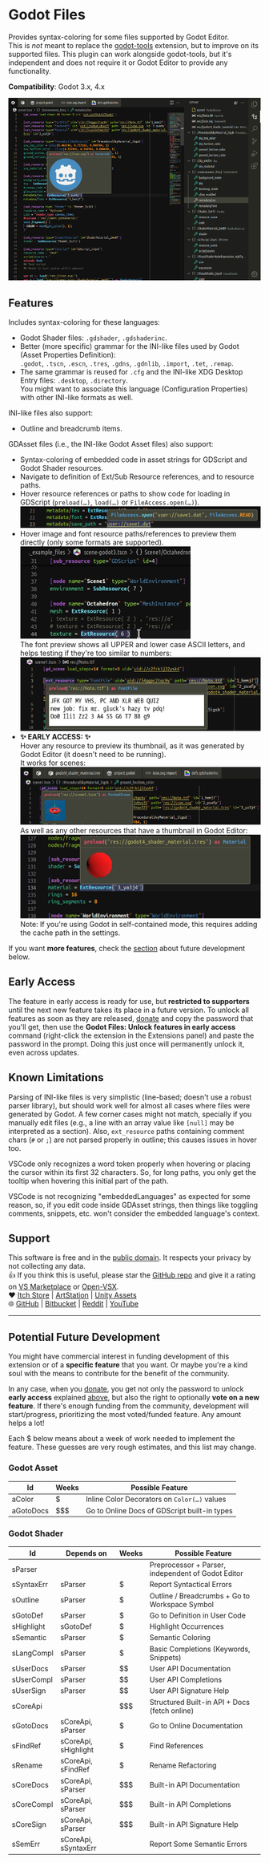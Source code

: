 # Godot Files

Provides syntax-coloring for some files supported by Godot Editor.  
This is *not* meant to replace the [godot-tools] extension, but to improve on its supported files. This plugin can work alongside godot-tools, but it's independent and does not require it or Godot Editor to provide any functionality.

[godot-tools]: https://github.com/godotengine/godot-vscode-plugin

**Compatibility**: Godot 3.x, 4.x

![Screenshot of godot-files extension for VSCode on a tscn file, showing syntax-coloring, outline and hover preview feature](./docs/showcase-gdasset.webp)

## Features

Includes syntax-coloring for these languages:

- Godot Shader files: `.gdshader`, `.gdshaderinc`.
- Better (more specific) grammar for the INI-like files used by Godot (Asset Properties Definition):  
  `.godot`, `.tscn`, `.escn`, `.tres`, `.gdns`, `.gdnlib`, `.import`, `.tet`, `.remap`.
- The same grammar is reused for `.cfg` and the INI-like XDG Desktop Entry files: `.desktop`, `.directory`.  
  You might want to associate this language (Configuration Properties) with other INI-like formats as well.

INI-like files also support:

- Outline and breadcrumb items.

GDAsset files (i.e., the INI-like Godot Asset files) also support:

- Syntax-coloring of embedded code in asset strings for GDScript and Godot Shader resources.
- Navigate to definition of Ext/Sub Resource references, and to resource paths.
- Hover resource references or paths to show code for loading in GDScript (`preload(…)`, `load(…)` or `FileAccess.open(…)`).  
  ![Showcasing code for loading when previewing user path](./docs/showcase-user-path-load.webp)
- Hover image and font resource paths/references to preview them directly (only some formats are supported).  
  ![Showcasing image preview](./docs/showcase-image-preview.png)  
  The font preview shows all UPPER and lower case ASCII letters, and helps testing if they're too similar to numbers:  
  ![Showcasing font preview](./docs/showcase-font-preview.webp)
- **✨ EARLY ACCESS: ✨**  
  Hover any resource to preview its thumbnail, as it was generated by Godot Editor (it doesn't need to be running).  
  It works for scenes:  
  ![Showcasing thumbnail preview of a scene](./docs/showcase-scene-thumb.webp)  
  As well as any other resources that have a thumbnail in Godot Editor:  
  ![Showcasing thumbnail preview of a material resource](./docs/showcase-material-thumb.webp)  
  Note: If you're using Godot in self-contained mode, this requires adding the cache path in the settings.

If you want **more features**, check the [section](#potential-future-development) about future development below.

## Early Access

The feature in early access is ready for use, but **restricted to supporters** until the next new feature takes its place in a future version. To unlock all features as soon as they are released, [donate] and copy the password that you'll get, then use the **Godot Files: Unlock features in early access** command (right-click the extension in the Extensions panel) and paste the password in the prompt. Doing this just once will permanently unlock it, even across updates.

## Known Limitations

Parsing of INI-like files is very simplistic (line-based; doesn't use a robust parser library), but should work well for almost all cases where files were generated by Godot. A few corner cases might not match, specially if you manually edit files (e.g., a line with an array value like `[null]` may be interpreted as a section). Also, `ext_resource` paths containing comment chars (`#` or `;`) are not parsed properly in outline; this causes issues in hover too.

VSCode only recognizes a word token properly when hovering or placing the cursor within its first 32 characters. So, for long paths, you only get the tooltip when hovering this initial part of the path.

VSCode is not recognizing "embeddedLanguages" as expected for some reason, so, if you edit code inside GDAsset strings, then things like toggling comments, snippets, etc. won't consider the embedded language's context.

## Support

This software is free and in the [public domain]. It respects your privacy by not collecting any data.  
👍 If you think this is useful, please star the [GitHub repo] and give it a rating on [VS Marketplace] or [Open-VSX].  
❤️ [Itch Store] | [ArtStation] | [Unity Assets]  
🌐 [GitHub] | [Bitbucket] | [Reddit] | [YouTube]

[donate]: https://alfish.itch.io/godot-files-vscode
[public domain]: https://unlicense.org/
[GitHub repo]: https://github.com/AlfishSoftware/godot-files-vscode
[VS Marketplace]: https://marketplace.visualstudio.com/items?itemName=alfish.godot-files
[Open-VSX]: https://open-vsx.org/extension/alfish/godot-files
[Itch Store]: https://alfish.itch.io/
[ArtStation]: https://www.artstation.com/a/26333626
[Unity Assets]: https://assetstore.unity.com/publishers/30331
[GitHub]: https://github.com/AlfishSoftware
[Bitbucket]: https://bitbucket.org/alfish/workspace/repositories
[Reddit]: https://www.reddit.com/user/AlfishSoftware/
[YouTube]: https://www.youtube.com/channel/UCMaO6Qb1IcyEBo7AcMlQ78g

---

## Potential Future Development

You might have commercial interest in funding development of this extension or of a **specific feature** that you want. Or maybe you're a kind soul with the means to contribute for the benefit of the community.

In any case, when you [donate], you get not only the password to unlock **early access** explained [above](#early-access), but also the right to optionally **vote on a new feature**. If there's enough funding from the community, development will start/progress, prioritizing the most voted/funded feature. Any amount helps a lot!

Each $ below means about a week of work needed to implement the feature. These guesses are very rough estimates, and this list may change.

### Godot Asset

Id | Weeks | Possible Feature
-|-|-
aColor | $ | Inline Color Decorators on `Color(…)` values
aGotoDocs | $$$ | Go to Online Docs of GDScript built-in types

### Godot Shader

Id | Depends on | Weeks | Possible Feature
-|-|-|-
sParser | | $$$$$$$$ | Preprocessor + Parser, independent of Godot Editor
sSyntaxErr | sParser | $ | Report Syntactical Errors
sOutline | sParser | $ | Outline / Breadcrumbs + Go to Workspace Symbol
sGotoDef | sParser | $ | Go to Definition in User Code
sHighlight | sGotoDef | $ | Highlight Occurrences
sSemantic | sParser | $ | Semantic Coloring
sLangCompl | sParser | $ | Basic Completions (Keywords, Snippets)
sUserDocs | sParser | $$ | User API Documentation
sUserCompl | sParser | $$ | User API Completions
sUserSign | sParser | $$ | User API Signature Help
sCoreApi | | $$$ | Structured Built-in API + Docs (fetch online)
sGotoDocs | sCoreApi, sParser | $ | Go to Online Documentation
sFindRef | sCoreApi, sHighlight | $ | Find References
sRename | sCoreApi, sFindRef | $ | Rename Refactoring
sCoreDocs | sCoreApi, sParser | $$$ | Built-in API Documentation
sCoreCompl | sCoreApi, sParser | $$$ | Built-in API Completions
sCoreSign | sCoreApi, sParser | $$$ | Built-in API Signature Help
sSemErr | sCoreApi, sSyntaxErr | $$$$ | Report Some Semantic Errors

<!-- No plans for: sFixErr, sCodeLens, sColor, sFormatFile, sFormatSel, sFormatAuto -->
